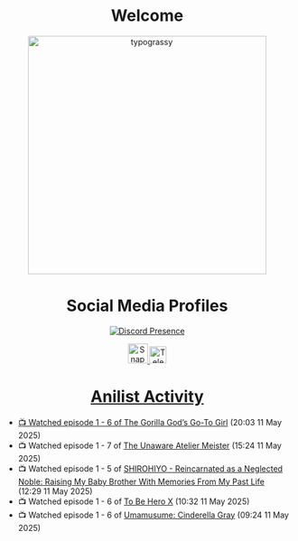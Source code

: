 <div align="center">

# Welcome
<a href="https://github.com/kawarimidoll/typograssy">
    <img alt="typograssy" src="https://typograssy.deno.dev/api?text=%E3%82%88%E3%81%86%E3%81%93%E3%81%9D%E3%81%BF%E3%81%AA%E3%81%95%E3%82%93%20-%20Sheby--&&l0=none&l1=82d9d0&l2=027353&l3=038c4c&l4=01402e&bg=none&frame=none&speed=100&comment=" width="421.99">
</a>

</div>

<div align="center">

# Social Media Profiles

[![Discord Presence](https://lanyard.cnrad.dev/api/612532963938271232)](https://discord.com/users/612532963938271232)


<a href="https://www.snapchat.com/add/a.sheby" title="Snapchat Profile">
    <img src="https://www.freepnglogos.com/uploads/snapchat-logo-png-0.png" width="35" alt="Snapchat Logo" />


<a href="https://t.me/ASheby" title="Telegram Profile">
    <img src="https://www.freepnglogos.com/uploads/telegram-logo-png-0.png" width="30" alt="Telegram Logo" />


</div>

<div align="center">

# Anilist Activity

</div>

<!-- ANILIST_ACTIVITY:start -->

-   📺 Watched episode 1 - 6 of [The Gorilla God’s Go-To Girl](https://anilist.co/anime/182060) (20:03 11 May 2025)
-   📺 Watched episode 1 - 7 of [The Unaware Atelier Meister](https://anilist.co/anime/183133) (15:24 11 May 2025)
-   📺 Watched episode 1 - 5 of [SHIROHIYO - Reincarnated as a Neglected Noble: Raising My Baby Brother With Memories From My Past Life](https://anilist.co/anime/179541) (12:29 11 May 2025)
-   📺 Watched episode 1 - 6 of [To Be Hero X](https://anilist.co/anime/156092) (10:32 11 May 2025)
-   📺 Watched episode 1 - 6 of [Umamusume: Cinderella Gray](https://anilist.co/anime/180516) (09:24 11 May 2025)

<!-- ANILIST_ACTIVITY:end -->
